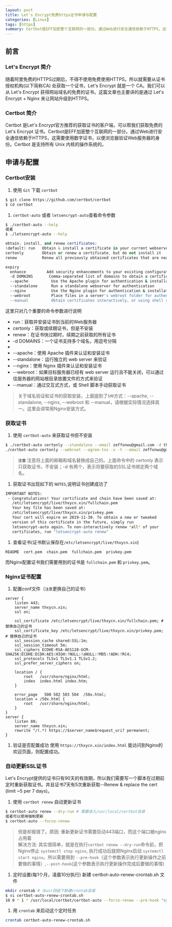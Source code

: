 ```yaml
---
layout: post
title: Let's Encrypt免费https证书申请与配置
categories: [Linux]
tags: [https]
summary: Certbot是EFF加密整个互联网的一部分。通过Web进行安全通信依赖于HTTPS，这需要使用数字证书，以便浏览器验证Web服务器的身份。
---
```



## 前言

### Let's Encrypt 简介
随着阿里免费的HTTPS过期后，不得不使用免费使用HTTPS。所以就需要从证书授权机构(以下简称CA) 处获取一个证书，Let's Encrypt 就是一个 CA。我们可以从 Let's Encrypt 获得网站域名的免费的证书。这篇文章也主要讲的是通过 Let's Encrypt + Nginx 来让网站升级到HTTPS。

### Certbot 简介
Certbot 是Let's Encrypt官方推荐的获取证书的客户端，可以帮我们获取免费的Let's Encrypt 证书。Certbot是EFF加密整个互联网的一部分。通过Web进行安全通信依赖于HTTPS，这需要使用数字证书，以便浏览器验证Web服务器的身份。Certbot 是支持所有 Unix 内核的操作系统的。

## 申请与配置
### Certbot安装
1. 使用 `Git` 下载 `certbot`
```sh
$ git clone https://github.com/certbot/certbot
$ cd certbot
```
1. `certbot-auto` 或者 `letsencrypt-auto`查看命令参数
```sh
$ ./certbot-auto --help
或者
$ ./letsencrypt-auto --help
```
```s
obtain, install, and renew certificates:
(default) run   Obtain & install a certificate in your current webserver
certonly        Obtain or renew a certificate, but do not install it
renew           Renew all previously obtained certificates that are near
```
```sh
expiry
  enhance         Add security enhancements to your existing configuration
  -d DOMAINS       Comma-separated list of domains to obtain a certificate for
  --apache          Use the Apache plugin for authentication & installation
  --standalone      Run a standalone webserver for authentication
  --nginx           Use the Nginx plugin for authentication & installation
  --webroot         Place files in a server's webroot folder for authentication
  --manual          Obtain certificates interactively, or using shell script
```
这里只对几个重要的命令参数进行说明
- run：获取并安装证书到当前的Web服务器  
- certonly：获取或续期证书，但是不安装  
- renew：在证书快过期时，续期之前获取的所有证书  
- -d DOMAINS：一个证书支持多个域名，用逗号分隔  
-   
- --apache：使用 Apache 插件来认证和安装证书  
- --standalone：运行独立的 web server 来验证  
- --nginx：使用 Nginx 插件来认证和安装证书  
- --webroot：如果目标服务器已经有 web server 运行且不能关闭，可以通过往服务器的网站根目录放置文件的方式来验证  
- --manual：通过交互式方式，或 Shell 脚本手动获取证书
> 关于域名验证和证书的获取安装，上面提到了`5种`方式：--apache, --standalone, --nginx, --webroot 和 --manual，请根据实际情况选择其一。这里会讲常用Nginx安装方式。

### 获取证书
1. 使用 `certbot-auto` 来获取证书但不安装
```sh
$ ./certbot-auto certonly --standalone --email zeffonwu@gmail.com -d thxycn.xin -d www.thxycn.xin
./certbot-auto certonly --webroot --agree-tos -v -t --email zeffonwu@gmail.com -d www.thxycn.xin -d thxycn.xin
```
> **`注意`** 注意将上面的邮箱和域名替换成自己的。上面命令中的 certonly 表示只获取证书，不安装；-d 有两个，表示将要获取的SSL证书绑定两个域名。

1. 获取证书出现如下的 `NOTES`,说明证书创建成功了
```sh
IMPORTANT NOTES:
 - Congratulations! Your certificate and chain have been saved at:
   /etc/letsencrypt/live/thxycn.xin/fullchain.pem
   Your key file has been saved at:
   /etc/letsencrypt/live/thxycn.xin/privkey.pem
   Your cert will expire on 2019-11-30. To obtain a new or tweaked
   version of this certificate in the future, simply run
   letsencrypt-auto again. To non-interactively renew *all* of your
   certificates, run "letsencrypt-auto renew"
```
1. 查看证书(证书默认保存在`/etc/letsencrypt/live/thxycn.xin`)
```
README  cert.pem  chain.pem  fullchain.pem  privkey.pem
```
而Nginx配置证书我们需要用到的证书是 `fullchain.pem` 和 `privkey.pem`。

### Nginx证书配置
1. 配置conf文件（`注意`更换自己的证书）
```
server {
    listen 443;
    server_name thxycn.xin;
    ssl on;
    
    ssl_certificate /etc/letsencrypt/live/thxycn.xin/fullchain.pem; # 替换自己的证书
    ssl_certificate_key /etc/letsencrypt/live/thxycn.xin/privkey.pem; # 替换自己的证书
    ssl_session_cache shared:SSL:1m;
    ssl_session_timeout 5m;
    ssl_ciphers ECDHE-RSA-AES128-GCM-SHA256:ECDHE:ECDH:AES:HIGH:!NULL:!aNULL:!MD5:!ADH:!RC4;
    ssl_protocols TLSv1 TLSv1.1 TLSv1.2;
    ssl_prefer_server_ciphers on;

    location / {
        root   /usr/share/nginx/html;
        index  index.html index.htm;
    }

    error_page   500 502 503 504  /50x.html;
    location = /50x.html {
        root   /usr/share/nginx/html;
    }
}
server {
	listen 80;
	server_name thxycn.xin;
	rewrite ^/(.*) https://$server_name$request_uri? permanent;
}
```
1. 验证是否配置成功
使用 `https://thxycn.xin/index.html` 能访问到Nginx的欢迎页面，则配置成功。

### 自动更新SSL证书
Let's Encrypt提供的证书只有90天的有效期，所以我们需要写一个脚本在过期前定时重新获取证书。并且证书7天有5次重新获取--Renew & replace the cert (limit ~5 per 7 days)。
1. 使用 `certbot renew` 自动更新证书
```sh
$ certbot-auto renew --dry-run # 需要进入/usr/local/certbot目录
或者可以使用强制更新
$ certbot-auto --force-renew
```
>但是却报错了。原因: 重新更新证书需要启动443端口，而这个端口被nginx占用着  
>解决方法: 其实很简单，就是在执行`certbot renew --dry-run`命令前，把Nginx停止 `systemctl stop nginx`, 执行成功后就把Nginx启动 `systemctl start nginx`。所以需要用到 `--pre-hook`（这个参数表示执行更新操作之前要做的事情）,`--post-hook`(这个参数表示执行更新操作完成后要做的事情)

1. 定时设置(每1个月，凌晨10分执行)
新建 certbot-auto-renew-crontab.sh 文件
```sh
mkdir crontab # 与usr同级下新建crontab目录
$ vi certbot-auto-renew-crontab.sh
10 0 * 1 * /usr/local/certbot/certbot-auto --force-renew --pre-hook "systemctl stop nginx" --post-hook "systemctl start nginx" # --force-renew 强制更新
```
1. 用 `crontab` 来启动这个定时任务
```sh
crontab certbot-auto-renew-crontab.sh
```
